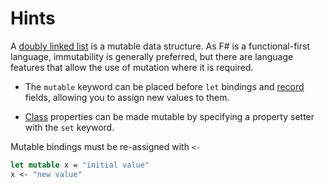 # Hints

A [doubly linked list](https://en.wikipedia.org/wiki/Doubly_linked_list) is a mutable data structure. As F# is a functional-first language, immutability is generally preferred, but there are language features that allow the use of mutation where it is required.

* The `mutable` keyword can be placed before `let` bindings and [record](https://docs.microsoft.com/en-us/dotnet/articles/fsharp/language-reference/records) fields, allowing you to assign new values to them.

* [Class](https://fsharpforfunandprofit.com/posts/classes) properties can be made mutable by specifying a property setter with the `set` keyword.

Mutable bindings must be re-assigned with `<-`

```fsharp
let mutable x = "initial value"
x <- "new value"
```
